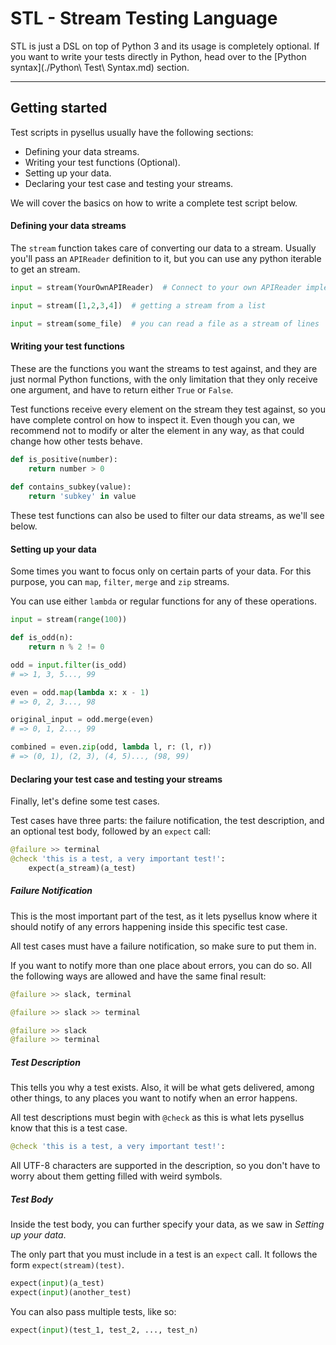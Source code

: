 # STL - Stream Testing Language

STL is just a DSL on top of Python 3 and its usage is completely optional. If you want to write your tests directly in Python, head over to the [Python syntax](./Python\ Test\ Syntax.md) section.

---

## Getting started

Test scripts in pysellus usually have the following sections:

- Defining your data streams.
- Writing your test functions (Optional).
- Setting up your data.
- Declaring your test case and testing your streams.

We will cover the basics on how to write a complete test script below.

#### Defining your data streams

The `stream` function takes care of converting our data to a stream. Usually you'll pass an `APIReader` definition to it, but you can use any python iterable to get an stream.

```python
input = stream(YourOwnAPIReader)  # Connect to your own APIReader implementation

input = stream([1,2,3,4])  # getting a stream from a list

input = stream(some_file)  # you can read a file as a stream of lines
```

#### Writing your test functions

These are the functions you want the streams to test against, and they are just normal Python functions, with the only limitation that they only receive one argument, and have to return either `True` or `False`.

Test functions receive every element on the stream they test against, so you have complete control on how to inspect it. Even though you can, we recommend not to modify or alter the element in any way, as that could change how other tests behave.

```python
def is_positive(number):
    return number > 0
    
def contains_subkey(value):
    return 'subkey' in value
```

These test functions can also be used to filter our data streams, as we'll see below.

#### Setting up your data

Some times you want to focus only on certain parts of your data. For this purpose, you can `map`, `filter`, `merge` and `zip` streams.

You can use either `lambda` or regular functions for any of these operations.

```python
input = stream(range(100))

def is_odd(n):
    return n % 2 != 0

odd = input.filter(is_odd)
# => 1, 3, 5..., 99

even = odd.map(lambda x: x - 1)
# => 0, 2, 3..., 98

original_input = odd.merge(even)
# => 0, 1, 2..., 99

combined = even.zip(odd, lambda l, r: (l, r))
# => (0, 1), (2, 3), (4, 5)..., (98, 99)
```

#### Declaring your test case and testing your streams

Finally, let's define some test cases.

Test cases have three parts: the failure notification, the test description, and an optional test body, followed by an `expect` call:

```python
@failure >> terminal
@check 'this is a test, a very important test!':
    expect(a_stream)(a_test)
```

##### Failure Notification

This is the most important part of the test, as it lets pysellus know where it should notify of any errors happening inside this specific test case.
  
All test cases must have a failure notification, so make sure to put them in.

If you want to notify more than one place about errors, you can do so. All the following ways are allowed and have the same final result:

```python
@failure >> slack, terminal

@failure >> slack >> terminal

@failure >> slack
@failure >> terminal
```

##### Test Description

This tells you why a test exists. Also, it will be what gets delivered, among other things, to any places you want to notify when an error happens.

All test descriptions must begin with `@check` as this is what lets pysellus know that this is a test case.

```python
@check 'this is a test, a very important test!':
```

All UTF-8 characters are supported in the description, so you don't have to worry about them getting filled with weird symbols.

##### Test Body

Inside the test body, you can further specify your data, as we saw in _Setting up your data_.

The only part that you must include in a test is an `expect` call. It follows the form `expect(stream)(test)`.

```python
expect(input)(a_test)
expect(input)(another_test)
```

You can also pass multiple tests, like so:

```python
expect(input)(test_1, test_2, ..., test_n)
```
